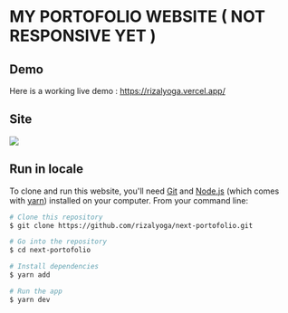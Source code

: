 # MY PORTOFOLIO WEBSITE ( NOT RESPONSIVE YET )

## Demo

Here is a working live demo : https://rizalyoga.vercel.app/

## Site

![](https://github.com/rizalyoga/next-portofolio/tree/main/public/assets/images/home-ss.png)

## Run in locale

To clone and run this website, you'll need [Git](https://git-scm.com) and [Node.js](https://nodejs.org/en/download/) (which comes with [yarn](https://yarnpkg.com/)) installed on your computer. From your command line:

```bash
# Clone this repository
$ git clone https://github.com/rizalyoga/next-portofolio.git

# Go into the repository
$ cd next-portofolio

# Install dependencies
$ yarn add

# Run the app
$ yarn dev
```
